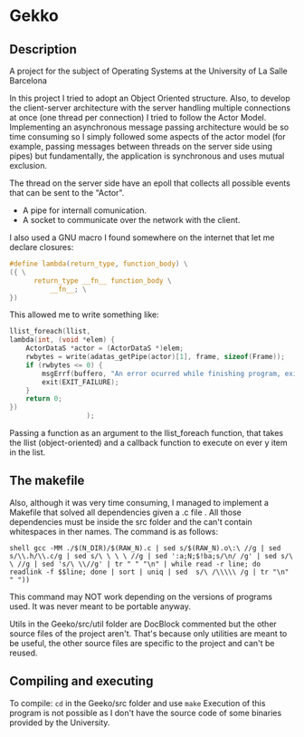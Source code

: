 # Gekko

## Description

A project for the subject of Operating Systems at the University of La Salle Barcelona

In this project I tried to adopt an Object Oriented structure. Also, to develop the client-server architecture with the server handling multiple connections at once (one thread per connection) I tried to follow the Actor Model. Implementing an asynchronous message passing architecture would be so time consuming so I simply followed some aspects of the actor model (for example, passing messages between threads on the server side using pipes) but fundamentally, the application is synchronous and uses mutual exclusion.

The thread on the server side have an epoll that collects all possible events that can be sent to the "Actor".
* A pipe for internall comunication.
* A socket to communicate over the network with the client.

I also used a GNU macro I found somewhere on the internet that let me declare closures:
```c
#define lambda(return_type, function_body) \
({ \
      return_type __fn__ function_body \
          __fn__; \
})
```

This allowed me to write something like:
```c
llist_foreach(llist,
lambda(int, (void *elem) {
	ActorDataS *actor = (ActorDataS *)elem;
	rwbytes = write(adatas_getPipe(actor)[1], frame, sizeof(Frame));
	if (rwbytes <= 0) {
		msgErrf(buffero, "An error ocurred while finishing program, exiting now\n");
		exit(EXIT_FAILURE);
	}
	return 0;
})
			       );
```

Passing a function as an argument to the llist_foreach function, that takes the llist (object-oriented) and a callback function to execute on ever y item in the list.

## The makefile

Also, although it was very time consuming, I managed to implement a Makefile that solved all dependencies given a .c file . All those dependencies must be inside the src folder and the can't contain whitespaces in ther names. The command is as follows:
```
shell gcc -MM ./$(N_DIR)/$(RAW_N).c | sed s/$(RAW_N).o\:\ //g | sed  s/\\.h/\\.c/g | sed s/\ \ \ \ //g | sed ':a;N;$!ba;s/\n/ /g' | sed s/\ \ //g | sed 's/\ \\//g' | tr " " "\n" | while read -r line; do readlink -f $$line; done | sort | uniq | sed  s/\ /\\\\\ /g | tr "\n" " "))
```

This command may NOT work depending on the versions of programs used. It was never meant to be portable anyway.

Utils in the Geeko/src/util folder are DocBlock commented but the other source files of the project aren't. That's because only utilities are meant to be useful, the other source files are specific to the project and can't be reused.

## Compiling and executing

To compile: ```cd``` in the Geeko/src folder and use ```make```
Execution of this program is not possible as I don't have the source code of some binaries provided by the University.

